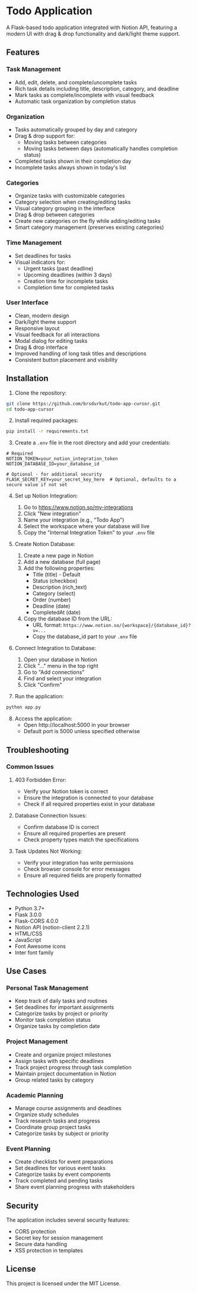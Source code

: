 # Todo Application

A Flask-based todo application integrated with Notion API, featuring a modern UI with drag & drop functionality and dark/light theme support.

## Features

### Task Management
- Add, edit, delete, and complete/uncomplete tasks
- Rich task details including title, description, category, and deadline
- Mark tasks as complete/incomplete with visual feedback
- Automatic task organization by completion status

### Organization
- Tasks automatically grouped by day and category
- Drag & drop support for:
  - Moving tasks between categories
  - Moving tasks between days (automatically handles completion status)
- Completed tasks shown in their completion day
- Incomplete tasks always shown in today's list

### Categories
- Organize tasks with customizable categories
- Category selection when creating/editing tasks
- Visual category grouping in the interface
- Drag & drop between categories
- Create new categories on the fly while adding/editing tasks
- Smart category management (preserves existing categories)

### Time Management
- Set deadlines for tasks
- Visual indicators for:
  - Urgent tasks (past deadline)
  - Upcoming deadlines (within 3 days)
  - Creation time for incomplete tasks
  - Completion time for completed tasks

### User Interface
- Clean, modern design
- Dark/light theme support
- Responsive layout
- Visual feedback for all interactions
- Modal dialog for editing tasks
- Drag & drop interface
- Improved handling of long task titles and descriptions
- Consistent button placement and visibility

## Installation

1. Clone the repository:
```bash
git clone https://github.com/brsdurkut/todo-app-cursor.git
cd todo-app-cursor
```

2. Install required packages:
```bash
pip install -r requirements.txt
```

3. Create a `.env` file in the root directory and add your credentials:
```env
# Required
NOTION_TOKEN=your_notion_integration_token
NOTION_DATABASE_ID=your_database_id

# Optional - for additional security
FLASK_SECRET_KEY=your_secret_key_here  # Optional, defaults to a secure value if not set
```

4. Set up Notion Integration:
   1. Go to https://www.notion.so/my-integrations
   2. Click "New integration"
   3. Name your integration (e.g., "Todo App")
   4. Select the workspace where your database will live
   5. Copy the "Internal Integration Token" to your `.env` file

5. Create Notion Database:
   1. Create a new page in Notion
   2. Add a new database (full page)
   3. Add the following properties:
      - Title (title) - Default
      - Status (checkbox)
      - Description (rich_text)
      - Category (select)
      - Order (number)
      - Deadline (date)
      - CompletedAt (date)
   4. Copy the database ID from the URL:
      - URL format: `https://www.notion.so/{workspace}/{database_id}?v=...`
      - Copy the database_id part to your `.env` file

6. Connect Integration to Database:
   1. Open your database in Notion
   2. Click "..." menu in the top right
   3. Go to "Add connections"
   4. Find and select your integration
   5. Click "Confirm"

7. Run the application:
```bash
python app.py
```

8. Access the application:
   - Open http://localhost:5000 in your browser
   - Default port is 5000 unless specified otherwise

## Troubleshooting

### Common Issues

1. 403 Forbidden Error:
   - Verify your Notion token is correct
   - Ensure the integration is connected to your database
   - Check if all required properties exist in your database

2. Database Connection Issues:
   - Confirm database ID is correct
   - Ensure all required properties are present
   - Check property types match the specifications

3. Task Updates Not Working:
   - Verify your integration has write permissions
   - Check browser console for error messages
   - Ensure all required fields are properly formatted

## Technologies Used

- Python 3.7+
- Flask 3.0.0
- Flask-CORS 4.0.0
- Notion API (notion-client 2.2.1)
- HTML/CSS
- JavaScript
- Font Awesome icons
- Inter font family

## Use Cases

### Personal Task Management
- Keep track of daily tasks and routines
- Set deadlines for important assignments
- Categorize tasks by project or priority
- Monitor task completion status
- Organize tasks by completion date

### Project Management
- Create and organize project milestones
- Assign tasks with specific deadlines
- Track project progress through task completion
- Maintain project documentation in Notion
- Group related tasks by category

### Academic Planning
- Manage course assignments and deadlines
- Organize study schedules
- Track research tasks and progress
- Coordinate group project tasks
- Categorize tasks by subject or priority

### Event Planning
- Create checklists for event preparations
- Set deadlines for various event tasks
- Categorize tasks by event components
- Track completed and pending tasks
- Share event planning progress with stakeholders

## Security

The application includes several security features:
- CORS protection
- Secret key for session management
- Secure data handling
- XSS protection in templates

## License

This project is licensed under the MIT License. 